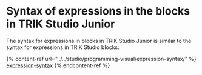 # Syntax of expressions in the blocks in TRIK Studio Junior

The syntax for expressions in blocks in TRIK Studio Junior is similar to the syntax for expressions in TRIK Studio blocks:

{% content-ref url="../../studio/programming-visual/expression-syntax/" %}
[expression-syntax](../../studio/programming-visual/expression-syntax/)
{% endcontent-ref %}
